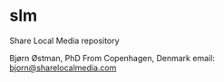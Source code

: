 # slm
Share Local Media repository

Bjørn Østman, PhD
From Copenhagen, Denmark
email: bjorn@sharelocalmedia.com
